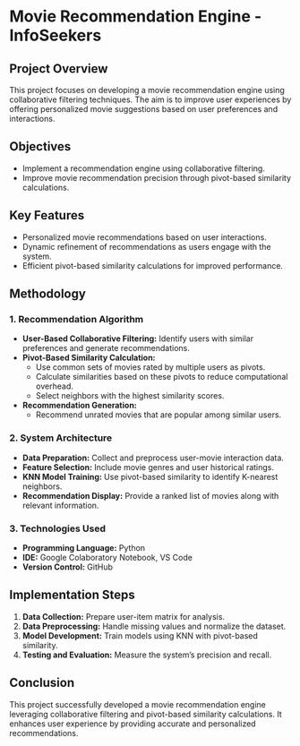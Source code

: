 # Movie Recommendation Engine - InfoSeekers

## Project Overview
This project focuses on developing a movie recommendation engine using collaborative filtering techniques. The aim is to improve user experiences by offering personalized movie suggestions based on user preferences and interactions.

## Objectives
- Implement a recommendation engine using collaborative filtering.
- Improve movie recommendation precision through pivot-based similarity calculations.

## Key Features
- Personalized movie recommendations based on user interactions.
- Dynamic refinement of recommendations as users engage with the system.
- Efficient pivot-based similarity calculations for improved performance.

## Methodology
### 1. **Recommendation Algorithm**
- **User-Based Collaborative Filtering:** Identify users with similar preferences and generate recommendations.
- **Pivot-Based Similarity Calculation:**
  - Use common sets of movies rated by multiple users as pivots.
  - Calculate similarities based on these pivots to reduce computational overhead.
  - Select neighbors with the highest similarity scores.
- **Recommendation Generation:**
  - Recommend unrated movies that are popular among similar users.

### 2. **System Architecture**
- **Data Preparation:** Collect and preprocess user-movie interaction data.
- **Feature Selection:** Include movie genres and user historical ratings.
- **KNN Model Training:** Use pivot-based similarity to identify K-nearest neighbors.
- **Recommendation Display:** Provide a ranked list of movies along with relevant information.

### 3. **Technologies Used**
- **Programming Language:** Python
- **IDE:** Google Colaboratory Notebook, VS Code
- **Version Control:** GitHub

## Implementation Steps
1. **Data Collection:** Prepare user-item matrix for analysis.
2. **Data Preprocessing:** Handle missing values and normalize the dataset.
3. **Model Development:** Train models using KNN with pivot-based similarity.
4. **Testing and Evaluation:** Measure the system’s precision and recall.

## Conclusion
This project successfully developed a movie recommendation engine leveraging collaborative filtering and pivot-based similarity calculations. It enhances user experience by providing accurate and personalized recommendations.

